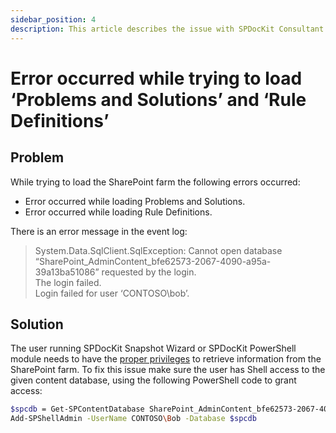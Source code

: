 ```yaml
---
sidebar_position: 4
description: This article describes the issue with SPDocKit Consultant not being able to load Problems and Solutions and Rule Definitions.
---
```


# Error occurred while trying to load ‘Problems and Solutions’ and ‘Rule Definitions’

## Problem

While trying to load the SharePoint farm the following errors occurred:

* Error occurred while loading Problems and Solutions.
* Error occurred while loading Rule Definitions.

There is an error message in the event log:

> System.Data.SqlClient.SqlException: Cannot open database “SharePoint\_AdminContent\_bfe62573-2067-4090-a95a-39a13ba51086” requested by the login.  
> The login failed.  
> Login failed for user ‘CONTOSO\bob’.

## Solution

The user running SPDocKit Snapshot Wizard or SPDocKit PowerShell module needs to have the [proper privileges](../../requirements/user-permission-requirements.md) to retrieve information from the SharePoint farm. To fix this issue make sure the user has Shell access to the given content database, using the following PowerShell code to grant access:

```bash
$spcdb = Get-SPContentDatabase SharePoint_AdminContent_bfe62573-2067-4090-a95a-39a13ba51086
Add-SPShellAdmin -UserName CONTOSO\Bob -Database $spcdb
```


